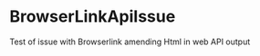 BrowserLinkApiIssue
===================

Test of issue with Browserlink amending Html in web API output
